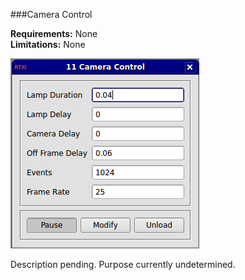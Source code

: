 ###Camera Control

**Requirements:** None  
**Limitations:** None  

![Module GUI](camera-control.png)

<!--start-->

Description pending. Purpose currently undetermined.

<!--end-->
